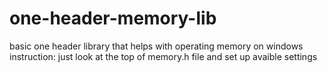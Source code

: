 # one-header-memory-lib
basic one header library that helps with operating memory on windows
instruction:
just look at the top of memory.h file and set up avaible settings
